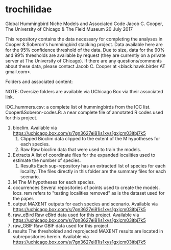 # trochilidae
Global Hummingbird Niche Models and Associated Code
Jacob C. Cooper, The University of Chicago & The Field Museum
20 July 2017

This repository contains the data necessary for completing the analyses in Cooper & Soberon's 
hummingbird stacking project. Data available here are for the 95% confidence threshold of the data. 
Due to size, data for the 90% and 99% thresholds are available by request (they are currently on 
a private server at The University of Chicago). If there are any questions/comments about these data, please
contact Jacob C. Cooper at <black.hawk.birder AT gmail.com>.

Folders and associated content:

NOTE: Oversize folders are available via UChicago Box via their associated link.

IOC_hummers.csv: a complete list of hummingbirds from the IOC list.
Cooper&Soberon-codes.R: a near complete file of annotated R codes used for this project.

1. bioclim. Available via https://uchicago.box.com/s/7gn3627ei81is1xys1gxjcm03itbj7k5
	1. Clipped
		Bioclim data clipped to the extent of the M hypotheses for each species. 
	2. Raw
		Raw bioclim data that were used to train the models.
2. Extracts
	A list of coordinate files for the expanded localities used to estimate the number of species.
	1. Results
		Each sup-repository has an extracted list of species for each locality.
		The files directly in this folder are the summary files for each scenario.
3. M
	The M hypotheses for each species.
4. occurrences
	Several repositories of points used to create the models. 
	locs_rem refers to "testing localities removed" as is the dataset used for the paper.
5. output
	MAXENT outputs for each species and scenario. Available via https://uchicago.box.com/s/7gn3627ei81is1xys1gxjcm03itbj7k5
6. raw_eBird
	Raw eBird data used for this project. Available via https://uchicago.box.com/s/7gn3627ei81is1xys1gxjcm03itbj7k5
7. raw_GBIF
	Raw GBIF data used for this project.
8. results
	The thresholded and reprojected MAXENT results are located in subrepositories herein. Available via https://uchicago.box.com/s/7gn3627ei81is1xys1gxjcm03itbj7k5
